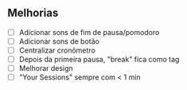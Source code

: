 ## Melhorias
- [ ] Adicionar sons de fim de pausa/pomodoro
- [ ] Adicionar sons de botão
- [ ] Centralizar cronômetro
- [ ] Depois da primeira pausa, "break" fica como tag
- [ ] Melhorar design
- [ ] "Your Sessions" sempre com < 1 min